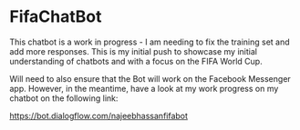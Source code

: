 # FifaChatBot

This chatbot is a work in progress - I am needing to fix the training set and add more responses.
This is my initial push to showcase my initial understanding of chatbots and with a focus on the
FIFA World Cup.


Will need to also ensure that the Bot will work on the Facebook Messenger app. However, in the 
meantime, have a look at my work progress on my chatbot on the following link:

https://bot.dialogflow.com/najeebhassanfifabot
